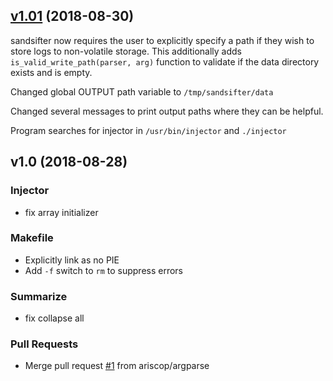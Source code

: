 
<a name="v1.01"></a>
## [v1.01](https://github.com/rigred/sandsifter/compare/v1.0...v1.01) (2018-08-30)

sandsifter now requires the user to explicitly specify a path if they wish to store logs to non-volatile storage.
This additionally adds `is_valid_write_path(parser, arg)` function to validate if the data directory exists and is empty.

Changed global OUTPUT path variable to `/tmp/sandsifter/data`

Changed several messages to print output paths where they can be helpful.

Program searches for injector in `/usr/bin/injector` and `./injector`

<a name="v1.0"></a>
## v1.0 (2018-08-28)

### Injector

* fix array initializer

### Makefile

* Explicitly link as no PIE
* Add `-f` switch to `rm` to suppress errors

### Summarize

* fix collapse all

### Pull Requests

* Merge pull request [#1](https://github.com/rigred/sandsifter/issues/1) from ariscop/argparse

